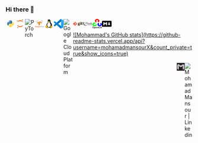 ### Hi there 👋

<img align="left" alt="Python" width="26px" src="https://raw.githubusercontent.com/github/explore/master/topics/python/python.png" />
<img align="left" alt="Jupyter Notebook" width="26px" src="https://raw.githubusercontent.com/github/explore/master/topics/jupyter-notebook/jupyter-notebook.png" />
<img align="left" alt="PyTorch" width="26px" src="https://pytorch.org/assets/images/pytorch-logo.png" />
<img align="left" alt="Tensorflow" width="26px" src="https://raw.githubusercontent.com/github/explore/master/topics/tensorflow/tensorflow.png" />
<img align="left" alt="Linux" width="26px" src="https://raw.githubusercontent.com/github/explore/master/topics/linux/linux.png" />
<img align="left" alt="Visual Studio Code" width="26px" src="https://raw.githubusercontent.com/github/explore/master/topics/visual-studio-code/visual-studio-code.png" />
<img align="left" alt="Google Cloud Platform" width="26px" src="https://us-central1-iconscout-1539.cloudfunctions.net/iconscout-gcp-functions-production-download?name=google-cloud-platform&download=1&url=https%3A%2F%2Fcdn.iconscout.com%2Ficon%2Ffree%2Fpng-32%2F569356.png&width=32&height=32" />
<img align="left" alt="Git" width="26px" src="https://raw.githubusercontent.com/github/explore/master/topics/git/git.png" />
<img align="left" alt="Flask" width="26px" src="https://raw.githubusercontent.com/github/explore/master/topics/flask/flask.png" />
<img align="left" alt="OpenCV" width="26px" src="https://raw.githubusercontent.com/github/explore/master/topics/opencv/opencv.png" />
<img align="left" alt="Markdown" width="26px" src="https://raw.githubusercontent.com/github/explore/master/topics/markdown/markdown.png" />
<br />
<br />




<a href="https://www.linkedin.com/in/mohamadmansourx">
![Mohammad's GitHub stats](https://github-readme-stats.vercel.app/api?username=mohamadmansourX&count_private=true&show_icons=true)
</a>


<br />
<br />

<a href="https://www.linkedin.com/in/mohamadmansourx">
  <img align="right" alt="Mohamad Mansour | Linkedin" width="21px" src="https://us-central1-iconscout-1539.cloudfunctions.net/iconscout-gcp-functions-production-download?name=linkedin&download=1&url=https%3A%2F%2Fcdn.iconscout.com%2Ficon%2Ffree%2Fpng-24%2F461814.png&width=24&height=24" />
</a>
<a href="https://mohamadmansourx.github.io/">
  <img align="right" alt="Mohamad Mansour | Portfolio" width="21px" src="https://raw.githubusercontent.com/mohamadmansourX/mohamadmansourx.github.io/89ba5bcd045222003eef360636dacd5fea42548a/images/favicon.png" />
</a>

<!--
**mohamadmansourX/mohamadmansourx** is a ✨ _special_ ✨ repository because its `README.md` (this file) appears on your GitHub profile.

Here are some ideas to get you started:

- 🔭 I’m currently working on ...
- 🌱 I’m currently learning ...
- 👯 I’m looking to collaborate on ...
- 🤔 I’m looking for help with ...
- 💬 Ask me about ...
- 📫 How to reach me: ...
- 😄 Pronouns: ...
- ⚡ Fun fact: ...
-->
